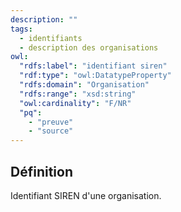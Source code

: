 ```yaml
---
description: ""
tags:
  - identifiants
  - description des organisations
owl:
  "rdfs:label": "identifiant siren"
  "rdf:type": "owl:DatatypeProperty"
  "rdfs:domain": "Organisation"
  "rdfs:range": "xsd:string"
  "owl:cardinality": "F/NR"
  "pq":
    - "preuve"
    - "source"
---
```


<OntologyTable frontMatter={frontMatter}/>

## Définition

Identifiant SIREN d'une organisation.
